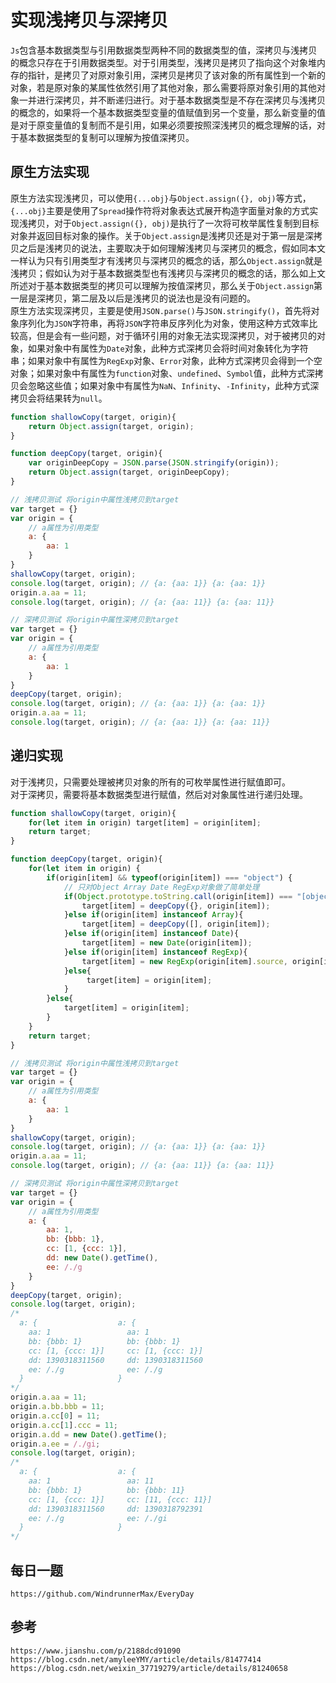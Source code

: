 # 实现浅拷贝与深拷贝
`Js`包含基本数据类型与引用数据类型两种不同的数据类型的值，深拷贝与浅拷贝的概念只存在于引用数据类型。对于引用类型，浅拷贝是拷贝了指向这个对象堆内存的指针，是拷贝了对原对象引用，深拷贝是拷贝了该对象的所有属性到一个新的对象，若是原对象的某属性依然引用了其他对象，那么需要将原对象引用的其他对象一并进行深拷贝，并不断递归进行。对于基本数据类型是不存在深拷贝与浅拷贝的概念的，如果将一个基本数据类型变量的值赋值到另一个变量，那么新变量的值是对于原变量值的复制而不是引用，如果必须要按照深浅拷贝的概念理解的话，对于基本数据类型的复制可以理解为按值深拷贝。


## 原生方法实现
原生方法实现浅拷贝，可以使用`{...obj}`与`Object.assign({}, obj)`等方式，`{...obj}`主要是使用了`Spread`操作符将对象表达式展开构造字面量对象的方式实现浅拷贝，对于`Object.assign({}, obj)`是执行了一次将可枚举属性复制到目标对象并返回目标对象的操作。关于`Object.assign`是浅拷贝还是对于第一层是深拷贝之后是浅拷贝的说法，主要取决于如何理解浅拷贝与深拷贝的概念，假如同本文一样认为只有引用类型才有浅拷贝与深拷贝的概念的话，那么`Object.assign`就是浅拷贝；假如认为对于基本数据类型也有浅拷贝与深拷贝的概念的话，那么如上文所述对于基本数据类型的拷贝可以理解为按值深拷贝，那么关于`Object.assign`第一层是深拷贝，第二层及以后是浅拷贝的说法也是没有问题的。  
原生方法实现深拷贝，主要是使用`JSON.parse()`与`JSON.stringify()`，首先将对象序列化为`JSON`字符串，再将`JSON`字符串反序列化为对象，使用这种方式效率比较高，但是会有一些问题，对于循环引用的对象无法实现深拷贝，对于被拷贝的对象，如果对象中有属性为`Date`对象，此种方式深拷贝会将时间对象转化为字符串；如果对象中有属性为`RegExp`对象、`Error`对象，此种方式深拷贝会得到一个空对象；如果对象中有属性为`function`对象、`undefined`、`Symbol`值，此种方式深拷贝会忽略这些值；如果对象中有属性为`NaN`、`Infinity`、`-Infinity`，此种方式深拷贝会将结果转为`null`。

```javascript
function shallowCopy(target, origin){
    return Object.assign(target, origin);
}

function deepCopy(target, origin){
    var originDeepCopy = JSON.parse(JSON.stringify(origin)); 
    return Object.assign(target, originDeepCopy);
}

// 浅拷贝测试 将origin中属性浅拷贝到target
var target = {}
var origin = {
    // a属性为引用类型
    a: { 
        aa: 1
    } 
}
shallowCopy(target, origin);
console.log(target, origin); // {a: {aa: 1}} {a: {aa: 1}}
origin.a.aa = 11;
console.log(target, origin); // {a: {aa: 11}} {a: {aa: 11}}

// 深拷贝测试 将origin中属性深拷贝到target
var target = {}
var origin = {
    // a属性为引用类型
    a: { 
        aa: 1
    } 
}
deepCopy(target, origin);
console.log(target, origin); // {a: {aa: 1}} {a: {aa: 1}}
origin.a.aa = 11;
console.log(target, origin); // {a: {aa: 1}} {a: {aa: 11}}
```

## 递归实现
对于浅拷贝，只需要处理被拷贝对象的所有的可枚举属性进行赋值即可。  
对于深拷贝，需要将基本数据类型进行赋值，然后对对象属性进行递归处理。
```javascript
function shallowCopy(target, origin){
    for(let item in origin) target[item] = origin[item];
    return target;
}

function deepCopy(target, origin){
    for(let item in origin) {
        if(origin[item] && typeof(origin[item]) === "object") {
            // 只对Object Array Date RegExp对象做了简单处理
            if(Object.prototype.toString.call(origin[item]) === "[object Object]"){
                target[item] = deepCopy({}, origin[item]);
            }else if(origin[item] instanceof Array){
                target[item] = deepCopy([], origin[item]);
            }else if(origin[item] instanceof Date){
                target[item] = new Date(origin[item]);
            }else if(origin[item] instanceof RegExp){
                target[item] = new RegExp(origin[item].source, origin[item].flags);
            }else{
                 target[item] = origin[item];
            }
        }else{
            target[item] = origin[item];
        }
    }
    return target;
}

// 浅拷贝测试 将origin中属性浅拷贝到target
var target = {}
var origin = {
    // a属性为引用类型
    a: { 
        aa: 1
    } 
}
shallowCopy(target, origin);
console.log(target, origin); // {a: {aa: 1}} {a: {aa: 1}}
origin.a.aa = 11;
console.log(target, origin); // {a: {aa: 11}} {a: {aa: 11}}

// 深拷贝测试 将origin中属性深拷贝到target
var target = {}
var origin = {
    // a属性为引用类型
    a: { 
        aa: 1,
        bb: {bbb: 1},
        cc: [1, {ccc: 1}],
        dd: new Date().getTime(),
        ee: /./g
    } 
}
deepCopy(target, origin);
console.log(target, origin);
/*
  a: {                  a: {
    aa: 1                 aa: 1
    bb: {bbb: 1}          bb: {bbb: 1}
    cc: [1, {ccc: 1}]     cc: [1, {ccc: 1}]
    dd: 1390318311560     dd: 1390318311560
    ee: /./g              ee: /./g
  }                     }
*/
origin.a.aa = 11;
origin.a.bb.bbb = 11;
origin.a.cc[0] = 11;
origin.a.cc[1].ccc = 11;
origin.a.dd = new Date().getTime();
origin.a.ee = /./gi;
console.log(target, origin);
/*
  a: {                  a: {
    aa: 1                 aa: 11
    bb: {bbb: 1}          bb: {bbb: 11}
    cc: [1, {ccc: 1}]     cc: [11, {ccc: 11}]
    dd: 1390318311560     dd: 1390318792391
    ee: /./g              ee: /./gi
  }                     }
*/
```


## 每日一题

```
https://github.com/WindrunnerMax/EveryDay
```

## 参考

```
https://www.jianshu.com/p/2188dcd91090
https://blog.csdn.net/amyleeYMY/article/details/81477414
https://blog.csdn.net/weixin_37719279/article/details/81240658
```
